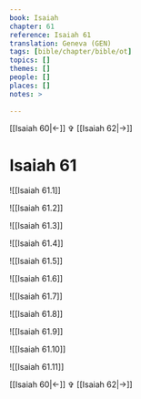 ```yaml
---
book: Isaiah
chapter: 61
reference: Isaiah 61
translation: Geneva (GEN)
tags: [bible/chapter/bible/ot]
topics: []
themes: []
people: []
places: []
notes: >
  
---
```


[[Isaiah 60|<-]] ✞ [[Isaiah 62|->]]

# Isaiah 61

![[Isaiah 61.1]]

![[Isaiah 61.2]]

![[Isaiah 61.3]]

![[Isaiah 61.4]]

![[Isaiah 61.5]]

![[Isaiah 61.6]]

![[Isaiah 61.7]]

![[Isaiah 61.8]]

![[Isaiah 61.9]]

![[Isaiah 61.10]]

![[Isaiah 61.11]]

[[Isaiah 60|<-]] ✞ [[Isaiah 62|->]]
